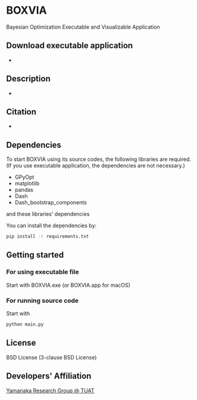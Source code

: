 # BOXVIA
Bayesian Optimization Executable and Visualizable Application

## Download executable application
-

## Description
-

## Citation
-

## Dependencies 
To start BOXVIA using its source codes, the following libraries are required. <br>
(If you use executable application, the dependencies are not necessary.) <br>

- GPyOpt
- matplotlib
- pandas
- Dash
- Dash_bootstrap_components

and these libraries' dependencies


You can install the dependencies by:
```bash
pip install -r requirements.txt
```

## Getting started
### For using executable file
 Start with BOXVIA.exe (or BOXVIA.app for macOS)
### For running source code
 Start with
```bash
python main.py
```

## License
BSD License (3-clause BSD License)

## Developers' Affiliation
[Yamanaka Research Group @ TUAT](http://web.tuat.ac.jp/~yamanaka/)
